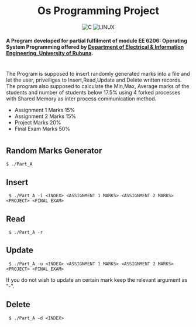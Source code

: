 <div align="center">

# Os Programming Project

![C](https://img.icons8.com/color/48/null/c-programming.png)
![LINUX](https://img.icons8.com/color/48/null/linux--v1.png)
</div>

#### A Program developed for partial fulfilment of module EE 6206: Operating System Programming offered by [Department of Electrical & Information Engineering, University of Ruhuna](http://eie.eng.ruh.ac.lk/).
#

<p>

The Program is supposed to insert randomly generated marks into a file and let the user, priveiliges to Insert,Read,Update and Delete written records. The program also supposed to calculate the Min,Max, Average marks of the students and number of students below 17.5% using 4 forked processes with Shared Memory as inter process communication method.

</p>
<p>

* Assignment 1 Marks 15%
* Assignment 2 Marks 15%
* Project Marks 20%
* Final Exam Marks 50%

</p>

#
## Random Marks Generator
```
$ ./Part_A
```
## Insert
```
 $ ./Part_A -i <INDEX> <ASSIGNMENT 1 MARKS> <ASSIGNMENT 2 MARKS> <PROJECT> <FINAL EXAM>
 ```
## Read
```
 $ ./Part_A -r
 ```
## Update
```
 $ ./Part_A -u <INDEX> <ASSIGNMENT 1 MARKS> <ASSIGNMENT 2 MARKS> <PROJECT> <FINAL EXAM>
 ```
If you do not wish to update an certain mark keep the relevant argument as "-".
## Delete
```
 $ ./Part_A -d <INDEX>
 ```
